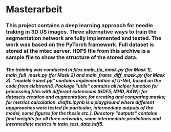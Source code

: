 # Masterarbeit

### This project contains a deep learning approach for needle traking in 3D US images. Three alternative ways to train the segmentation network are fully implemented and tested. The work was based on the PyTorch framework. Full dataset is stored at the mtec server. HDF5 file from this archive is a sample file to show the structure of the stored data.

##### The training was conducted in files main_tip_mask.py (for Mask 1), main_full_mask.py (for Mask 2) and main_frame_diff_mask.py (for Mask 3). "models->unet.py" contains implementation of U-Net, based on the code from elektronn3. Package "utils" contains all helper function for processing files with different extensions (HDF5, MHD, RAW); for datasets creation and augmentation; for creating and comparing masks; for metrics calculation. drafts.ipynb is a playground where different appproaches were tested (in particular, intermediate outputs of the model, some figures for the thesis etc.). Directory "outputs" contains final weights for all three networks, some intermediate predictions and intermediate metrics in train_test_data.hdf5.